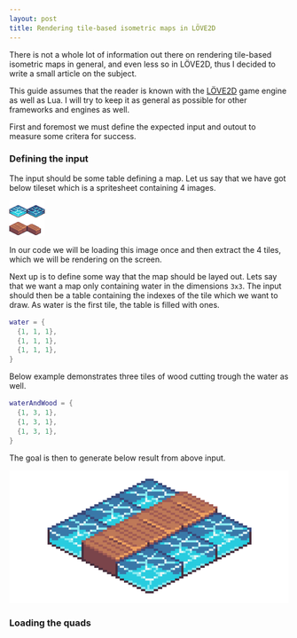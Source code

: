 ```yaml
---
layout: post
title: Rendering tile-based isometric maps in LÖVE2D
---
```


There is not a whole lot of information out there on rendering tile-based
isometric maps in general, and even less so in LÖVE2D, thus I decided to write
a small article on the subject.

This guide assumes that the reader is known with the [LÖVE2D](https://love2d.org)
game engine as well as Lua. I will try to keep it as general as possible for
other frameworks and engines as well. 

First and foremost we must define the expected input and outout to measure some
critera for success.

### Defining the input

The input should be some table defining a map. Let us say that we have got
below tileset which is a spritesheet containing 4 images.

![Tileset as a spritesheet][1]

In our code we will be loading this image once and then extract the 4 tiles,
which we will be rendering on the screen.

Next up is to define some way that the map should be layed out. Lets say that
we want a map only containing water in the dimensions `3x3`. The input should
then be a table containing the indexes of the tile which we want to draw. As
water is the first tile, the table is filled with ones. 

```lua
water = {
  {1, 1, 1},
  {1, 1, 1},
  {1, 1, 1},
}
```

Below example demonstrates three tiles of wood cutting trough the water as
well.

```lua
waterAndWood = {
  {1, 3, 1},
  {1, 3, 1},
  {1, 3, 1},
}
```

The goal is then to generate below result from above input.

![Water with wood cutting trough][2]

### Loading the quads 

[1]: images/2021-isometric/tilesheet.png "Tileset"
[2]: images/2021-isometric/water_with_bridge.png "Water bridge"
